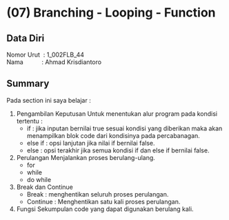 # (07) Branching - Looping - Function

## Data Diri
Nomor Urut &nbsp;: 1_002FLB_44<br>
Nama &emsp;&emsp;&ensp;&nbsp;: Ahmad Krisdiantoro

## Summary
Pada section ini saya belajar : 
1. Pengambilan Keputusan
    Untuk menentukan alur program pada kondisi tertentu :
    - if : jika inputan bernilai true sesuai kondisi yang diberikan maka akan menampilkan blok code dari kondisinya pada percabanagan.
    - else if : opsi lanjutan jika nilai if bernilai false.
    - else : opsi terakhir jika semua kondisi if dan else if bernilai false.
2. Perulangan
    Menjalankan proses berulang-ulang.
    - for
    - while
    - do while
3. Break dan Continue
    - Break : menghentikan seluruh proses perulangan.
    - Continue : Menghentikan satu kali proses perulangan.
4. Fungsi 
    Sekumpulan code yang dapat digunakan berulang kali.